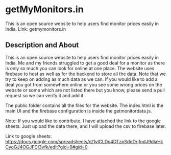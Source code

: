 # getMyMonitors.in
This is an open source website to help users find monitor prices easily in India. Link: getmymonitors.in

## Description and About
This is an open source website to help users find monitor prices easily in India. Me and my friends struggled to get a good deal for a monitor as there is only so much you can look for online at one place. The website uses firebase to host as well as for the backend to store all the data. Note that we try to keep on adding as much data as we can. If you would like to add a deal you got from somewhere online or you see some wrong prices on the website or some which are not listed there but you know, please send a pull request so we can verify it and add it. 

The public folder contains all the files for the website. The index.html is the main UI and the firebase configuration is inside the getmonitordata.js.

Note: If you would like to contribute, I have attached the link to the google sheets. Just upload the data there, and I will upload the csv to firebase later.

Link to google sheets: https://docs.google.com/spreadsheets/d/1vICLDc4DTzpSddDrjfndJ9diaHkCyoGJ4OGJFDI3vfk/edit?gid=0#gid=0




